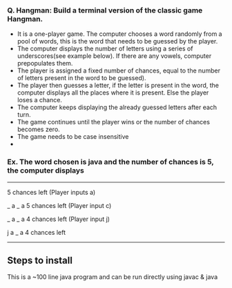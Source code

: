 
### Q. Hangman: Build a terminal version of the classic game Hangman.
- It is a one-player game. The computer chooses a word randomly from a pool of words, this is the word that needs to be guessed by the player. 
- The computer displays the number of letters using a series of underscores(see example below). If there are any vowels, computer prepopulates them.
- The player is assigned a fixed number of chances, equal to the number of letters present in the word to be guessed). 
- The player then guesses a letter, if the letter is present in the word, the computer displays all the places where it is present. Else the player loses a chance. 
- The computer keeps displaying the already guessed letters after each turn. 
- The game continues until the player wins or the number of chances becomes zero.
- The game needs to be case insensitive
- 
### Ex. The word chosen is java and the number of chances is 5, the computer displays

_ _ _ _ 
5 chances left
(Player inputs a)

_ a _ a
5 chances left
(Player input c)

_ a _ a
4 chances left
(Player input j)

j a _ a
4 chances left

________________________________________________________________________________________

## Steps to install

This is a ~100 line java program and can be run directly using javac & java
